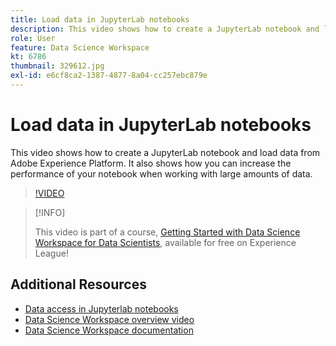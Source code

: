 ```yaml
---
title: Load data in JupyterLab notebooks
description: This video shows how to create a JupyterLab notebook and load data from Adobe Experience Platform. It also shows how you can increase the performance of your notebook when working with large amounts of data.
role: User
feature: Data Science Workspace
kt: 6786
thumbnail: 329612.jpg
exl-id: e6cf8ca2-1387-4877-8a04-cc257ebc879e
---
```

# Load data in JupyterLab notebooks

This video shows how to create a JupyterLab notebook and load data from Adobe Experience Platform. It also shows how you can increase the performance of your notebook when working with large amounts of data.

>[!VIDEO](https://video.tv.adobe.com/v/329612?quality=12&learn=on)

>[!INFO]
>
> This video is part of a course, [Getting Started with Data Science Workspace for Data Scientists](https://experienceleague.adobe.com/?recommended=ExperiencePlatform-U-1-2021.1.dsw), available for free on Experience League!

## Additional Resources

* [Data access in Jupyterlab notebooks](https://experienceleague.adobe.com/docs/experience-platform/data-science-workspace/jupyterlab/access-notebook-data.html)
* [Data Science Workspace overview video](understanding-data-science-workspace.md)
* [Data Science Workspace documentation](https://experienceleague.adobe.com/docs/experience-platform/data-science-workspace/home.html)
